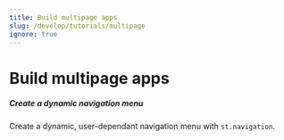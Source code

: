 ```yaml
---
title: Build multipage apps
slug: /develop/tutorials/multipage
ignore: true
---
```


# Build multipage apps

<TileContainer layout="list">

<RefCard href="/develop/tutorials/multipage/dynamic-navigation">

<h5>Create a dynamic navigation menu</h5>

Create a dynamic, user-dependant navigation menu with `st.navigation`.

</RefCard>

</TileContainer>
